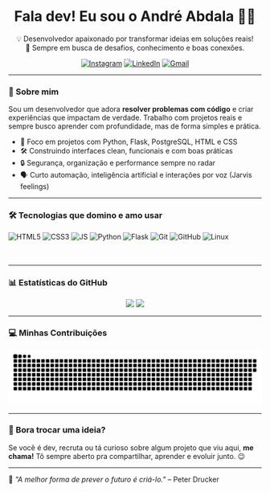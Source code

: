 <h1 align="center">Fala dev! Eu sou o André Abdala 👨‍💻</h1>

<p align="center">
  💡 Desenvolvedor apaixonado por transformar ideias em soluções reais!<br/>
  🚀 Sempre em busca de desafios, conhecimento e boas conexões.<br/>
</p>

<p align="center">
  <a href="https://www.instagram.com/_aabdala_/"><img alt="Instagram" src="https://img.shields.io/badge/Instagram-E4405F?style=for-the-badge&logo=instagram&logoColor=white"/></a>
  <a href="https://www.linkedin.com/in/andreabdala"><img alt="LinkedIn" src="https://img.shields.io/badge/LinkedIn-0077B5?style=for-the-badge&logo=linkedin&logoColor=white"/></a>
  <a href="mailto:andreabdala.dev@gmail.com"><img alt="Gmail" src="https://img.shields.io/badge/Gmail-D14836?style=for-the-badge&logo=gmail&logoColor=white"/></a>
</p>

---

### 🧠 Sobre mim

Sou um desenvolvedor que adora **resolver problemas com código** e criar experiências que impactam de verdade. Trabalho com projetos reais e sempre busco aprender com profundidade, mas de forma simples e prática.

- 🧱 Foco em projetos com Python, Flask, PostgreSQL, HTML e CSS  
- 🛠️ Construindo interfaces clean, funcionais e com boas práticas  
- 🔒 Segurança, organização e performance sempre no radar  
- 🗣️ Curto automação, inteligência artificial e interações por voz (Jarvis feelings)

---

### 🛠️ Tecnologias que domino e amo usar

<div style="display: inline_block">
  <img align="center" alt="HTML5" src="https://img.shields.io/badge/HTML5-E34F26?style=for-the-badge&logo=html5&logoColor=white"/>
  <img align="center" alt="CSS3" src="https://img.shields.io/badge/CSS3-1572B6?style=for-the-badge&logo=css3&logoColor=white"/>
  <img align="center" alt="JS" src="https://img.shields.io/badge/JavaScript-F7DF1E?style=for-the-badge&logo=javascript&logoColor=black"/>
  <img align="center" alt="Python" src="https://img.shields.io/badge/Python-3776AB?style=for-the-badge&logo=python&logoColor=white"/>
  <img align="center" alt="Flask" src="https://img.shields.io/badge/Flask-000000?style=for-the-badge&logo=flask&logoColor=white"/>
  <img align="center" alt="Git" src="https://img.shields.io/badge/GIT-E44C30?style=for-the-badge&logo=git&logoColor=white"/>
  <img align="center" alt="GitHub" src="https://img.shields.io/badge/GitHub-100000?style=for-the-badge&logo=github&logoColor=white"/>
  <img align="center" alt="Linux" src="https://img.shields.io/badge/Linux-FCC624?style=for-the-badge&logo=linux&logoColor=black"/>
</div><br/><br/>

---

### 📊 Estatísticas do GitHub

<div align="center">
  <img height="180em" src="https://github-readme-stats.vercel.app/api?username=aabdalaa&show_icons=true&theme=dracula&count_private=true"/>
  <img height="180em" src="https://github-readme-stats.vercel.app/api/top-langs/?username=aabdalaa&layout=compact&hide_progress=true&theme=dracula"/>
</div>

---

### 💻 Minhas Contribuições
<p align="center">
  <img src="https://github.com/aabdalaa/aabdalaa/blob/output/github-contribution-grid-snake.svg" alt="snake gif" />
</p>

---

### 💬 Bora trocar uma ideia?

Se você é dev, recruta ou tá curioso sobre algum projeto que viu aqui, **me chama!** Tô sempre aberto pra compartilhar, aprender e evoluir junto. 😉

---

📌 *"A melhor forma de prever o futuro é criá-lo."* – Peter Drucker

